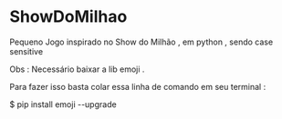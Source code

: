 # ShowDoMilhao

Pequeno Jogo inspirado no Show do Milhão , em python , sendo case sensitive

Obs : Necessário baixar a lib emoji .

Para fazer isso basta colar essa linha de comando em seu terminal :

$ pip install emoji --upgrade
